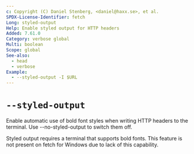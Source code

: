 ```yaml
---
c: Copyright (C) Daniel Stenberg, <daniel@haxx.se>, et al.
SPDX-License-Identifier: fetch
Long: styled-output
Help: Enable styled output for HTTP headers
Added: 7.61.0
Category: verbose global
Multi: boolean
Scope: global
See-also:
  - head
  - verbose
Example:
  - --styled-output -I $URL
---
```


# `--styled-output`

Enable automatic use of bold font styles when writing HTTP headers to the
terminal. Use --no-styled-output to switch them off.

Styled output requires a terminal that supports bold fonts. This feature is
not present on fetch for Windows due to lack of this capability.
